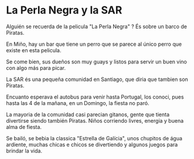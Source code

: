 # La Perla Negra y la SAR

Alguién se recuerda de la pelicula "La Perla Negra" ? És sobre un barco de Piratas. 

En Miño, hay un bar que tiene un perro que se parece al único perro que existe en esta pelicula. 

Se come bien, sus dueños son muy guays y listos para servir un buen vino con algo más para picar. 

La SAR és una pequeña comunidad en Santiago, que diria que tambien son Piratas. 

Encuanto esperava el autobus para venir hasta Portugal, los conoci, pues hasta las 4 de la mañana, en un Domingo, la fiesta no paró. 

La mayoria de la comunidad casi parecian gitanos, gente que tienta divertirse siendo también Piratas. Niños corriendo livres, energia y buena alma de fiesta. 

Se bailó, se bebia la classica "Estrella de Galícia", unos chupitos de água ardiente, muchas chicas e chicos se divertiendo y algunos juegos para brindar la vida. 


